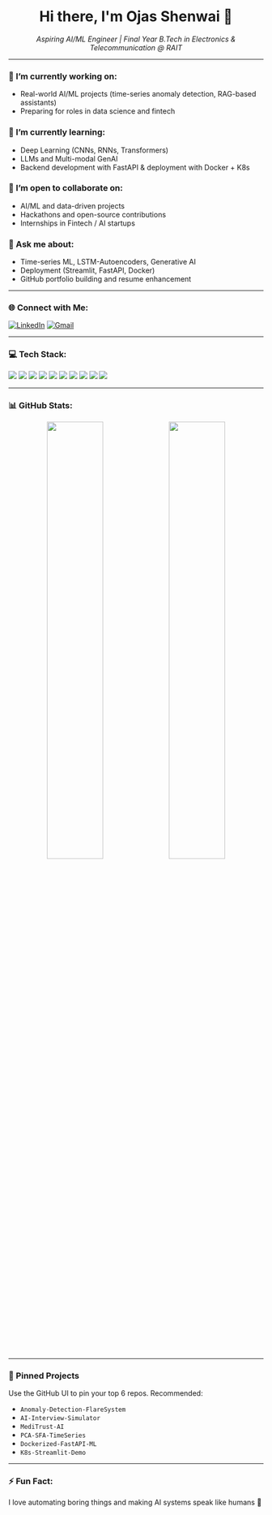 <h1 align="center">Hi there, I'm Ojas Shenwai 👋</h1>
<p align="center">
  <em>Aspiring AI/ML Engineer | Final Year B.Tech in Electronics & Telecommunication @ RAIT</em>
</p>

---

### 🔭 I’m currently working on:
- Real-world AI/ML projects (time-series anomaly detection, RAG-based assistants)
- Preparing for roles in data science and fintech

### 🌱 I’m currently learning:
- Deep Learning (CNNs, RNNs, Transformers)
- LLMs and Multi-modal GenAI
- Backend development with FastAPI & deployment with Docker + K8s

### 🤝 I’m open to collaborate on:
- AI/ML and data-driven projects
- Hackathons and open-source contributions
- Internships in Fintech / AI startups

### 💬 Ask me about:
- Time-series ML, LSTM-Autoencoders, Generative AI
- Deployment (Streamlit, FastAPI, Docker)
- GitHub portfolio building and resume enhancement

---

### 🌐 Connect with Me:
[![LinkedIn](https://img.shields.io/badge/LinkedIn-blue?style=flat&logo=linkedin)](https://www.linkedin.com/in/ojas-shenwai)
[![Gmail](https://img.shields.io/badge/Gmail-red?style=flat&logo=gmail)](mailto:ojas.shenwai@gmail.com)

---

### 💻 Tech Stack:
<p>
  <img src="https://img.shields.io/badge/Python-3776AB?style=flat&logo=python&logoColor=white" />
  <img src="https://img.shields.io/badge/Scikit--Learn-F7931E?style=flat&logo=scikit-learn&logoColor=white" />
  <img src="https://img.shields.io/badge/TensorFlow-FF6F00?style=flat&logo=tensorflow&logoColor=white" />
  <img src="https://img.shields.io/badge/Keras-D00000?style=flat&logo=keras&logoColor=white" />
  <img src="https://img.shields.io/badge/FastAPI-009688?style=flat&logo=fastapi&logoColor=white" />
  <img src="https://img.shields.io/badge/Streamlit-FF4B4B?style=flat&logo=streamlit&logoColor=white" />
  <img src="https://img.shields.io/badge/PowerBI-F2C811?style=flat&logo=powerbi&logoColor=black" />
  <img src="https://img.shields.io/badge/Alteryx-1C6ACB?style=flat" />
  <img src="https://img.shields.io/badge/Docker-2496ED?style=flat&logo=docker&logoColor=white" />
  <img src="https://img.shields.io/badge/Kubernetes-326CE5?style=flat&logo=kubernetes&logoColor=white" />
</p>

---

### 📊 GitHub Stats:
<p align="center">
  <img src="https://github-readme-stats.vercel.app/api?username=Ojas1584&show_icons=true&theme=radical" width="47%" />
  <img src="https://github-readme-streak-stats.herokuapp.com/?user=Ojas1584&theme=radical" width="47%" />
</p>

---

### 📌 Pinned Projects
Use the GitHub UI to pin your top 6 repos. Recommended:
- `Anomaly-Detection-FlareSystem`
- `AI-Interview-Simulator`
- `MediTrust-AI`
- `PCA-SFA-TimeSeries`
- `Dockerized-FastAPI-ML`
- `K8s-Streamlit-Demo`

---

### ⚡ Fun Fact:
I love automating boring things and making AI systems speak like humans 🤖
